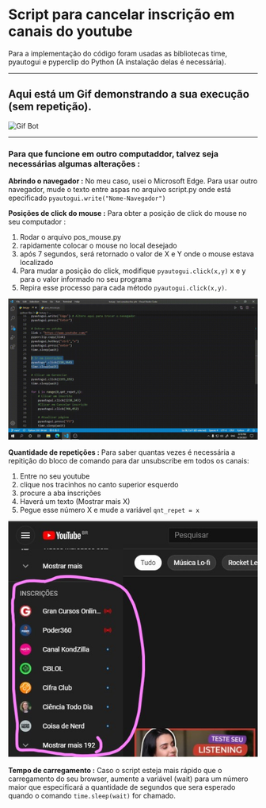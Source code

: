 # Script para cancelar inscrição em canais do youtube
Para a implementação do código foram usadas as bibliotecas time, pyautogui e pyperclip do Python (A instalação delas é necessária).

---

## Aqui está um Gif demonstrando a sua execução (sem repetição).
![Gif Bot](https://github.com/jonathan-maia/bot-unsubscribe-ytb/blob/main/images/gif%20bot.gif)

---

### Para que funcione em outro computaddor, talvez seja necessárias algumas alterações :
**Abrindo o navegador :** No meu caso, usei o Microsoft Edge. Para usar outro navegador, mude o texto entre aspas no arquivo script.py onde está epecificado `pyautogui.write("Nome-Navegador")`

**Posições de click do mouse :** Para obter a posição de click do mouse no seu computador : 
1. Rodar o arquivo pos_mouse.py 
2. rapidamente colocar o mouse no local desejado 
3. após 7 segundos, será retornado o valor de X e Y onde o mouse estava localizado
4. Para mudar a posição do click, modifique `pyautogui.click(x,y)` x e y para o valor informado no seu programa
5. Repira esse processo para cada método `pyautogui.click(x,y)`.

![Gif Position](https://github.com/jonathan-maia/bot-unsubscribe-ytb/blob/main/images/gif%20position.gif)

**Quantidade de repetições :** Para saber quantas vezes é necessária a repitição do bloco de comando para dar unsubscribe em todos os canais: 
1. Entre no seu youtube 
2. clique nos tracinhos no canto superior esquerdo
3. procure a aba inscrições
4. Haverá um texto (Mostrar mais X)
5. Pegue esse número X e mude a variável `qnt_repet = x` 

![Quantidade de repetições](https://github.com/jonathan-maia/bot-unsubscribe-ytb/blob/main/images/quantidade-repet.jpg)

**Tempo de carregamento :** Caso o script esteja mais rápido que o carregamento do seu browser, aumente a variável (wait) para um número maior que especificará a quantidade de segundos que sera esperado quando o comando `time.sleep(wait)` for chamado.

